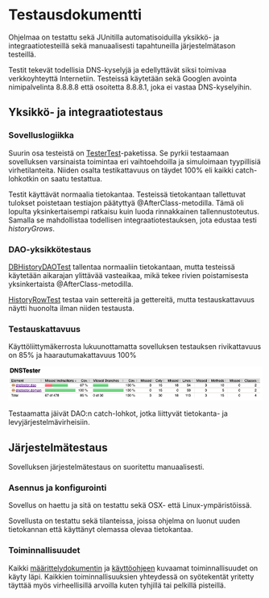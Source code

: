 # Testausdokumentti

Ohjelmaa on testattu sekä JUnitilla automatisoiduilla yksikkö- ja integraatiotesteillä sekä manuaalisesti tapahtuneilla järjestelmätason testeillä.

Testit tekevät todellisia DNS-kyselyjä ja edellyttävät siksi toimivaa verkkoyhteyttä Internetiin. Testeissä käytetään sekä Googlen avointa nimipalvelinta 8.8.8.8 että osoitetta 8.8.8.1, joka ei vastaa DNS-kyselyihin.

## Yksikkö- ja integraatiotestaus

### Sovelluslogiikka

Suurin osa testeistä on [TesterTest](https://github.com/riihikallio/ohte/blob/master/DNSTester/src/test/java/dnstester/domain/TesterTest.java)-paketissa. Se pyrkii testaamaan sovelluksen varsinaista toimintaa eri vaihtoehdoilla ja simuloimaan tyypillisiä virhetilanteita. Niiden osalta testikattavuus on täydet 100% eli kaikki catch-lohkotkin on saatu testattua.

Testit käyttävät normaalia tietokantaa. Testeissä tietokantaan tallettuvat tulokset poistetaan testiajon päätyttyä @AfterClass-metodilla. Tämä oli lopulta yksinkertaisempi ratkaisu kuin luoda rinnakkainen tallennustoteutus. Samalla se mahdollistaa todellisen integraatiotestauksen, jota edustaa testi _historyGrows_.

### DAO-yksikkötestaus

[DBHistoryDAOTest](https://github.com/riihikallio/ohte/blob/master/DNSTester/src/test/java/dnstester/dao/DBHistoryDAOTest.java) tallentaa normaaliin tietokantaan, mutta testeissä käytetään aikarajan ylittävää vasteaikaa, mikä tekee rivien poistamisesta yksinkertaista @AfterClass-metodilla.

[HistoryRowTest](https://github.com/riihikallio/ohte/blob/master/DNSTester/src/test/java/dnstester/dao/HistoryRowTest.java) testaa vain settereitä ja gettereitä, mutta testauskattavuus näytti huonolta ilman niiden testausta.

### Testauskattavuus

Käyttöliittymäkerrosta lukuunottamatta sovelluksen testauksen rivikattavuus on 85% ja haarautumakattavuus 100%

![Kattavuus](https://github.com/riihikallio/ohte/blob/master/Dokumentaatio/Kuvat/testaus.png)

Testaamatta jäivät DAO:n catch-lohkot, jotka liittyvät tietokanta- ja levyjärjestelmävirheisiin.

## Järjestelmätestaus

Sovelluksen järjestelmätestaus on suoritettu manuaalisesti.

### Asennus ja konfigurointi

Sovellus on haettu ja sitä on testattu sekä OSX- että Linux-ympäristöissä.

Sovellusta on testattu sekä tilanteissa, joissa ohjelma on luonut uuden tietokannan että käyttänyt olemassa olevaa tietokantaa.

### Toiminnallisuudet

Kaikki [määrittelydokumentin](https://github.com/riihikallio/ohte/blob/master/Dokumentaatio/vaatimukset.md) ja [käyttöohjeen](https://github.com/riihikallio/ohte/blob/master/Dokumentaatio/ohje.md) kuvaamat toiminnallisuudet on käyty läpi. Kaikkien toiminnallisuuksien yhteydessä on syötekentät yritetty täyttää myös virheellisillä arvoilla kuten tyhjillä tai pelkillä pisteillä.
